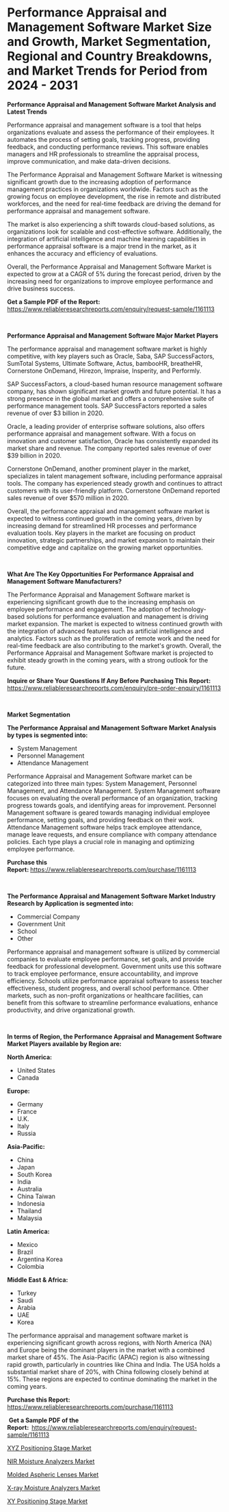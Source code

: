 <p><h1>Performance Appraisal and Management Software Market Size and Growth, Market Segmentation, Regional and Country Breakdowns, and Market Trends for Period from 2024 -  2031</h1></p><p><strong>Performance Appraisal and Management Software Market Analysis and Latest Trends</strong></p>
<p><p>Performance appraisal and management software is a tool that helps organizations evaluate and assess the performance of their employees. It automates the process of setting goals, tracking progress, providing feedback, and conducting performance reviews. This software enables managers and HR professionals to streamline the appraisal process, improve communication, and make data-driven decisions.</p><p>The Performance Appraisal and Management Software Market is witnessing significant growth due to the increasing adoption of performance management practices in organizations worldwide. Factors such as the growing focus on employee development, the rise in remote and distributed workforces, and the need for real-time feedback are driving the demand for performance appraisal and management software.</p><p>The market is also experiencing a shift towards cloud-based solutions, as organizations look for scalable and cost-effective software. Additionally, the integration of artificial intelligence and machine learning capabilities in performance appraisal software is a major trend in the market, as it enhances the accuracy and efficiency of evaluations.</p><p>Overall, the Performance Appraisal and Management Software Market is expected to grow at a CAGR of 5% during the forecast period, driven by the increasing need for organizations to improve employee performance and drive business success.</p></p>
<p><strong>Get a Sample PDF of the Report:&nbsp;</strong> <a href="https://www.reliableresearchreports.com/enquiry/request-sample/1161113">https://www.reliableresearchreports.com/enquiry/request-sample/1161113</a></p>
<p>&nbsp;</p>
<p><strong>Performance Appraisal and Management Software Major Market Players</strong></p>
<p><p>The performance appraisal and management software market is highly competitive, with key players such as Oracle, Saba, SAP SuccessFactors, SumTotal Systems, Ultimate Software, Actus, bambooHR, breatheHR, Cornerstone OnDemand, Hirezon, Impraise, Insperity, and Performly.</p><p>SAP SuccessFactors, a cloud-based human resource management software company, has shown significant market growth and future potential. It has a strong presence in the global market and offers a comprehensive suite of performance management tools. SAP SuccessFactors reported a sales revenue of over $3 billion in 2020.</p><p>Oracle, a leading provider of enterprise software solutions, also offers performance appraisal and management software. With a focus on innovation and customer satisfaction, Oracle has consistently expanded its market share and revenue. The company reported sales revenue of over $39 billion in 2020.</p><p>Cornerstone OnDemand, another prominent player in the market, specializes in talent management software, including performance appraisal tools. The company has experienced steady growth and continues to attract customers with its user-friendly platform. Cornerstone OnDemand reported sales revenue of over $570 million in 2020.</p><p>Overall, the performance appraisal and management software market is expected to witness continued growth in the coming years, driven by increasing demand for streamlined HR processes and performance evaluation tools. Key players in the market are focusing on product innovation, strategic partnerships, and market expansion to maintain their competitive edge and capitalize on the growing market opportunities.</p></p>
<p>&nbsp;</p>
<p><strong>What Are The Key Opportunities For Performance Appraisal and Management Software Manufacturers?</strong></p>
<p><p>The Performance Appraisal and Management Software market is experiencing significant growth due to the increasing emphasis on employee performance and engagement. The adoption of technology-based solutions for performance evaluation and management is driving market expansion. The market is expected to witness continued growth with the integration of advanced features such as artificial intelligence and analytics. Factors such as the proliferation of remote work and the need for real-time feedback are also contributing to the market's growth. Overall, the Performance Appraisal and Management Software market is projected to exhibit steady growth in the coming years, with a strong outlook for the future.</p></p>
<p><strong>Inquire or Share Your Questions If Any Before Purchasing This Report:</strong> <a href="https://www.reliableresearchreports.com/enquiry/pre-order-enquiry/1161113">https://www.reliableresearchreports.com/enquiry/pre-order-enquiry/1161113</a></p>
<p>&nbsp;</p>
<p><strong>Market Segmentation</strong></p>
<p><strong>The Performance Appraisal and Management Software Market Analysis by types is segmented into:</strong></p>
<p><ul><li>System Management</li><li>Personnel Management</li><li>Attendance Management</li></ul></p>
<p><p>Performance Appraisal and Management Software market can be categorized into three main types: System Management, Personnel Management, and Attendance Management. System Management software focuses on evaluating the overall performance of an organization, tracking progress towards goals, and identifying areas for improvement. Personnel Management software is geared towards managing individual employee performance, setting goals, and providing feedback on their work. Attendance Management software helps track employee attendance, manage leave requests, and ensure compliance with company attendance policies. Each type plays a crucial role in managing and optimizing employee performance.</p></p>
<p><strong>Purchase this Report:&nbsp;</strong><a href="https://www.reliableresearchreports.com/purchase/1161113">https://www.reliableresearchreports.com/purchase/1161113</a></p>
<p>&nbsp;</p>
<p><strong>The Performance Appraisal and Management Software Market Industry Research by Application is segmented into:</strong></p>
<p><ul><li>Commercial Company</li><li>Government Unit</li><li>School</li><li>Other</li></ul></p>
<p><p>Performance appraisal and management software is utilized by commercial companies to evaluate employee performance, set goals, and provide feedback for professional development. Government units use this software to track employee performance, ensure accountability, and improve efficiency. Schools utilize performance appraisal software to assess teacher effectiveness, student progress, and overall school performance. Other markets, such as non-profit organizations or healthcare facilities, can benefit from this software to streamline performance evaluations, enhance productivity, and drive organizational growth.</p></p>
<p>&nbsp;</p>
<p><strong>In terms of Region, the Performance Appraisal and Management Software Market Players available by Region are:</strong></p>
<p>
    <p> <strong> North America: </strong>
        <ul>
            <li>United States</li>
            <li>Canada</li>
        </ul>
        </p> 
    <p> <strong> Europe: </strong>
        <ul>
            <li>Germany</li>
            <li>France</li>
            <li>U.K.</li>
            <li>Italy</li>
            <li>Russia</li>
        </ul>
        </p> 
    <p> <strong> Asia-Pacific: </strong>
        <ul>
            <li>China</li>
            <li>Japan</li>
            <li>South Korea</li>
            <li>India</li>
            <li>Australia</li>
            <li>China Taiwan</li>
            <li>Indonesia</li>
            <li>Thailand</li>
            <li>Malaysia</li>
        </ul>
        </p> 
    <p> <strong> Latin America: </strong>
        <ul>
            <li>Mexico</li>
            <li>Brazil</li>
            <li>Argentina Korea</li>
            <li>Colombia</li>
        </ul>
        </p> 
    <p> <strong> Middle East & Africa: </strong>
        <ul>
            <li>Turkey</li>
            <li>Saudi</li>
            <li>Arabia</li>
            <li>UAE</li>
            <li>Korea</li>
        </ul>
    </p>
    </p>
<p><p>The performance appraisal and management software market is experiencing significant growth across regions, with North America (NA) and Europe being the dominant players in the market with a combined market share of 45%. The Asia-Pacific (APAC) region is also witnessing rapid growth, particularly in countries like China and India. The USA holds a substantial market share of 20%, with China following closely behind at 15%. These regions are expected to continue dominating the market in the coming years.</p></p>
<p><strong>Purchase this Report: </strong><a href="https://www.reliableresearchreports.com/purchase/1161113">https://www.reliableresearchreports.com/purchase/1161113</a></p>
<p>&nbsp;<strong>Get a Sample PDF of the Report:&nbsp;&nbsp;</strong><a href="https://www.reliableresearchreports.com/enquiry/request-sample/1161113">https://www.reliableresearchreports.com/enquiry/request-sample/1161113</a></p>
<p><strong></strong></p>
<p><p><a href="https://medium.com/p/31331a379a40/edit">XYZ Positioning Stage Market</a></p><p><a href="https://github.com/AKSHATREPORTPRIME/Market-Research-Report-List-3/blob/main/nir-moisture-analyzers-market.md">NIR Moisture Analyzers Market</a></p><p><a href="https://medium.com/p/a8129ecf1664/edit">Molded Aspheric Lenses Market</a></p><p><a href="https://github.com/mancsybtousav/Market-Research-Report-List-1/blob/main/x-ray-moisture-analyzers-market.md">X-ray Moisture Analyzers Market</a></p><p><a href="https://medium.com/p/d4e3654d4a9b/edit">XY Positioning Stage Market</a></p></p>